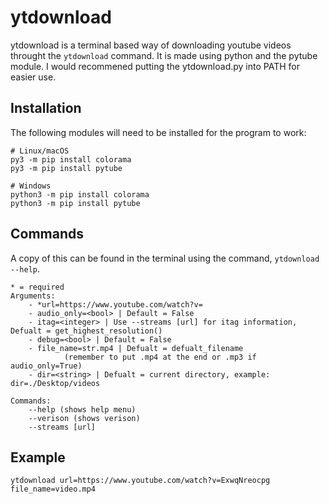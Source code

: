 # ytdownload

ytdownload is a terminal based way of downloading youtube videos throught the `ytdownload` command. It is made using python and the pytube module. I would recommened putting the ytdownload.py into PATH for easier use.

## Installation

The following modules will need to be installed for the program to work:

```text
# Linux/macOS
py3 -m pip install colorama
py3 -m pip install pytube

# Windows
python3 -m pip install colorama
python3 -m pip install pytube
```

## Commands

A copy of this can be found in the terminal using the command, `ytdownload --help`.

```text
* = required
Arguments:
    - *url=https://www.youtube.com/watch?v= 
    - audio_only=<bool> | Default = False
    - itag=<integer> | Use --streams [url] for itag information, Defualt = get_highest_resolution()
    - debug=<bool> | Default = False
    - file_name=str.mp4 | Defualt = defualt_filename 
            (remember to put .mp4 at the end or .mp3 if audio_only=True)
    - dir=<string> | Defualt = current directory, example: dir=./Desktop/videos

Commands:
    --help (shows help menu)
    --verison (shows verison)
    --streams [url]
```

## Example

```text
ytdownload url=https://www.youtube.com/watch?v=ExwqNreocpg file_name=video.mp4
```
